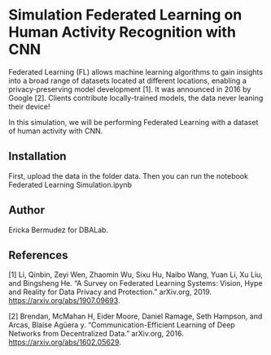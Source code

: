 # Simulation Federated Learning on Human Activity Recognition with CNN 

Federated Learning (FL) allows machine learning algorithms to gain insights into a broad range of datasets located at different locations, enabling a privacy-preserving model development [1]. It was announced in 2016 by Google [2]. Clients contribute locally-trained models, the data never leaning their device!

In this simulation, we will be performing Federated Learning with a dataset of human activity with CNN.

## Installation

First, upload the data in the folder data. Then you can run the notebook Federated Learning Simulation.ipynb

## Author
Ericka Bermudez for DBALab.

## References
[1] Li, Qinbin, Zeyi Wen, Zhaomin Wu, Sixu Hu, Naibo Wang, Yuan Li, Xu Liu, and Bingsheng He. “A Survey on Federated Learning Systems: Vision, Hype and Reality for Data Privacy and Protection.” arXiv.org, 2019. https://arxiv.org/abs/1907.09693.

[2] Brendan, McMahan H, Eider Moore, Daniel Ramage, Seth Hampson, and Arcas, Blaise Agüera y. “Communication-Efficient Learning of Deep Networks from Decentralized Data.” arXiv.org, 2016. https://arxiv.org/abs/1602.05629.